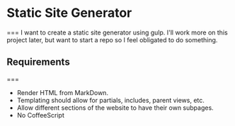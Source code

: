 # Static Site Generator
===
I want to create a static site generator using gulp. I'll work more on this project later, 
but want to start a repo so I feel obligated to do something.

## Requirements
===
- Render HTML from MarkDown.
- Templating should allow for partials, includes, parent views, etc.
- Allow different sections of the website to have their own subpages.
- No CoffeeScript
